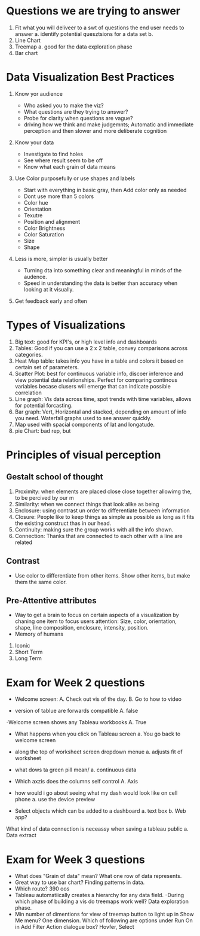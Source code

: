 # Questions we are trying to answer 

1. Fit what you will deliveer to a swt of questions the end user needs to answer
    a. identify potential quesztsions for a data set
    b. 
2. Line Chart
3. Treemap
    a. good for the data exploration phase
4. Bar chart

# Data Visualization Best Practices
1. Know yor audience
    - Who asked you to make the viz?
    - What questions are they trying to answer?
    - Probe for clarity when questions are vague?
    - driving how we think and make judgemnts; Automatic and immediate perception and then slower and more deliberate cognition
2. Know your data
    - Investigate to find holes
    - See where result seem to be off
    - Know what each grain of data means
3. Use Color purposefully or use shapes and labels
    - Start with everything in basic gray, then Add color only as needed
    - Dont use more than 5 colors
    - Color hue 
    - Orientation
    - Texutre 
    - Position and alignment
    - Color Brightness 
    - Color Saturation
    - Size 
    - Shape

4. Less is more, simpler is usually better
    - Turning dta into something clear and meaningful in minds of the audence. 
    - Speed in understanding the data is better than accuracy when looking at it visually.
5. Get feedback early and often

# Types of Visualizations
1. Big text: good for KPI's, or high level info and dashboards
2. Tables: Good if you can use a 2 x 2 table, convey comparisons across categories.
3. Heat Map table: takes info you have in a table and colors it based on certain set of parameters.
4. Scatter Plot: best for continuous variable info, discoer inference and view potential data relationships. Perfect for comparing continous variables becase clusers will emerge that can indicate possible correlation 
5. Line graph: Vis data across time, spot trends with time variables, allows for potential forcasting. 
6. Bar graph: Vert, Horizontal and stacked, depending on amount of info you need. Waterfall graphs used to see answer quickly. 
7. Map used with spacial components of lat and longatude. 
8. pie Chart: bad rep, but 

# Principles of visual perception

## Gestalt school of thought
1. Proximity: when elements are placed close close together allowimg the, to be percived by our m
2. Similarity: when we connect things that look alike as being 
3. Enclosure: using contrast un order to differentiate between information 
4. Closure: People like to keep things as simple as possible as long as it fits the existing construct thas in our head.
5. Continuity: making sure the group works with all the info shown.
6. Connection: Thanks that are connected to each other with a line are related

## Contrast
- Use color to differentiate from other items. Show other items, but make them the same color.

## Pre-Attentive attributes 
- Way to get a brain to focus on certain aspects of a visualization by chaning one item to focus users attention: Size, color, orientation, shape, line composition, enclosure, intensity, position.
- Memory of humans
1. Iconic
2. Short Term
3. Long Term

# Exam for Week 2 questions
- Welcome screen: 
    A. Check out vis of the day.
    B. Go to how to video

- version of tablue are forwards compatible
    A. false

-Welcome screen shows any Tableau workbooks 
    A. True

- What happens when you click on Tableau screen
    a. You go back to welcome screen

- along the top of worksheet screen dropdown menue
    a. adjusts fit of worksheet

- what dows ta green pill mean/
    a. continuous data 

- Which axzis does the columns self control
    A. Axis
- how would i go about seeing what my dash would look like on cell phone
    a. use the device preview 

- Select objects which can be added to a dashboard
    a. text box
    b. Web app?

What kind of data connection is neceassy when saving a tableau public
    a. Data extract

# Exam for Week 3 questions
- What does "Grain of data" mean? What one row of data represents.
- Great way to use bar chart? Finding patterns in data.
- Which route? 390 oos
- Tableau automatiically creates a hierarchy for any data field.
-During which phase of building a vis do treemaps work well? Data exploration phase.
- Min number of dimentions for view of treemap button to light up in Show Me menu? One dimension.
Which of following are options under Run On in Add Filter Action dialogue box? Hovfer, Select


